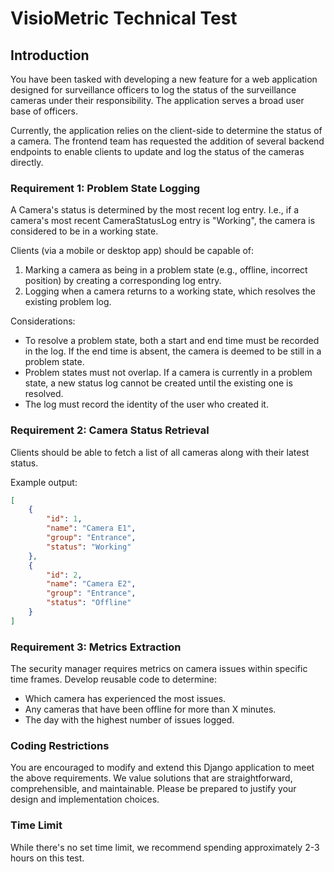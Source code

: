 # VisioMetric Technical Test

## Introduction

You have been tasked with developing a new feature for a web application designed for surveillance officers to log the status of the surveillance cameras under their responsibility. The application serves a broad user base of officers.

Currently, the application relies on the client-side to determine the status of a camera. The frontend team has requested the addition of several backend endpoints to enable clients to update and log the status of the cameras directly.

### Requirement 1: Problem State Logging

A Camera's status is determined by the most recent log entry. I.e., if a camera's most recent CameraStatusLog entry is "Working", the camera is considered to be in a working state.

Clients (via a mobile or desktop app) should be capable of:

1. Marking a camera as being in a problem state (e.g., offline, incorrect position) by creating a corresponding log entry.
2. Logging when a camera returns to a working state, which resolves the existing problem log.

Considerations:

- To resolve a problem state, both a start and end time must be recorded in the log. If the end time is absent, the camera is deemed to be still in a problem state.
- Problem states must not overlap. If a camera is currently in a problem state, a new status log cannot be created until the existing one is resolved.
- The log must record the identity of the user who created it.

### Requirement 2: Camera Status Retrieval

Clients should be able to fetch a list of all cameras along with their latest status.

Example output:

```json
[
    {
        "id": 1,
        "name": "Camera E1",
        "group": "Entrance",
        "status": "Working"
    },
    {
        "id": 2,
        "name": "Camera E2",
        "group": "Entrance",
        "status": "Offline"
    }
]
```

### Requirement 3: Metrics Extraction

The security manager requires metrics on camera issues within specific time frames. Develop reusable code to determine:

- Which camera has experienced the most issues.
- Any cameras that have been offline for more than X minutes.
- The day with the highest number of issues logged.

### Coding Restrictions

You are encouraged to modify and extend this Django application to meet the above requirements. We value solutions that are straightforward, comprehensible, and maintainable. Please be prepared to justify your design and implementation choices.

### Time Limit

While there's no set time limit, we recommend spending approximately 2-3 hours on this test.
